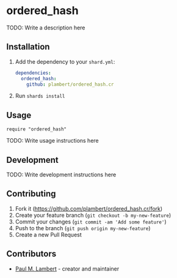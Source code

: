 # ordered_hash

TODO: Write a description here

## Installation

1. Add the dependency to your `shard.yml`:

   ```yaml
   dependencies:
     ordered_hash:
       github: plambert/ordered_hash.cr
   ```

2. Run `shards install`

## Usage

```crystal
require "ordered_hash"
```

TODO: Write usage instructions here

## Development

TODO: Write development instructions here

## Contributing

1. Fork it (<https://github.com/plambert/ordered_hash.cr/fork>)
2. Create your feature branch (`git checkout -b my-new-feature`)
3. Commit your changes (`git commit -am 'Add some feature'`)
4. Push to the branch (`git push origin my-new-feature`)
5. Create a new Pull Request

## Contributors

- [Paul M. Lambert](https://github.com/plambert) - creator and maintainer
